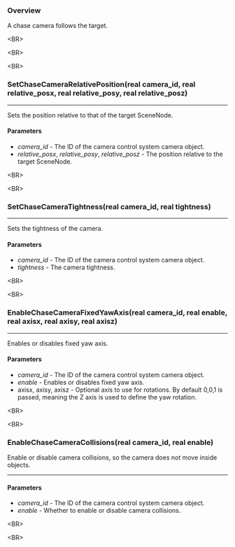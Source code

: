 ### Overview ###
A chase camera follows the target.


&lt;BR&gt;




&lt;BR&gt;




&lt;BR&gt;


### SetChaseCameraRelativePosition(real camera\_id, real relative\_posx, real relative\_posy, real relative\_posz) ###

---

Sets the position relative to that of the target SceneNode.
#### Parameters ####
  * _camera\_id_ - The ID of the camera control system camera object.
  * _relative\_posx_, _relative\_posy_, _relative\_posz_ - The position relative to the target SceneNode.


&lt;BR&gt;




&lt;BR&gt;


### SetChaseCameraTightness(real camera\_id, real tightness) ###

---

Sets the tightness of the camera.
#### Parameters ####
  * _camera\_id_ - The ID of the camera control system camera object.
  * _tightness_ - The camera tightness.


&lt;BR&gt;




&lt;BR&gt;


### EnableChaseCameraFixedYawAxis(real camera\_id, real enable, real axisx, real axisy, real axisz) ###

---

Enables or disables fixed yaw axis.
#### Parameters ####
  * _camera\_id_ - The ID of the camera control system camera object.
  * _enable_ - Enables or disables fixed yaw axis.
  * axisx, axisy, axisz - Optional axis to use for rotations. By default 0,0,1 is passed, meaning the Z axis is used to define the yaw rotation.


&lt;BR&gt;




&lt;BR&gt;


### EnableChaseCameraCollisions(real camera\_id, real enable) ###
Enable or disable camera collisions, so the camera does not move inside objects.

---

#### Parameters ####
  * _camera\_id_ - The ID of the camera control system camera object.
  * _enable_ - Whether to enable or disable camera collisions.


&lt;BR&gt;




&lt;BR&gt;

